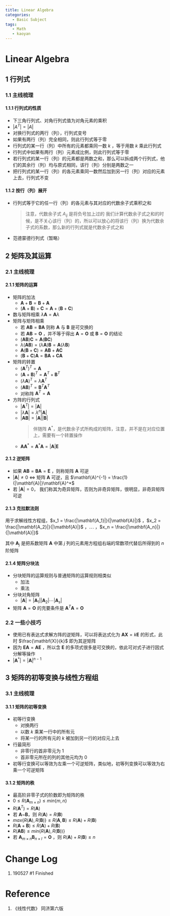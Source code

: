 ```yaml
---
title: Linear Algebra
categories:
   - Basic Subject
tags:
   - Math
   - kaoyan
---
```


# Linear Algebra <Badge text="alpha" type="warn"/> <Badge text="0.0.0"/>

## 1 行列式

### 1.1 主线梳理

#### 1.1.1 行列式的性质

-  下三角行列式、对角行列式值为对角元素的乘积
-  $|A^T| = |A|$
-  对换行列式的两行（列），行列式变号
-  如果有两行（列）完全相同，则此行列式等于零
-  行列式的某一行（列）中所有的元素都乘同一数 $k$ ，等于用数 $k$ 乘此行列式
-  行列式中如果有两行（列）元素成比例，则此行列式等于零
-  若行列式的某一行（列）的元素都是两数之和，那么可以拆成两个行列式，他们的其余行（列）均与原式相同，该行（列）分别是两数之一
-  把行列式的某一行（列）的各元素乘同一数然后加到另一行（列）对应的元素上去，行列式不变

#### 1.1.2 按行（列）展开

-  行列式等于它的任一行（列）的各元素与其对应的代数余子式乘积之和
   > 注意，代数余子式 $A_{ij}$ 是将负号加上过的
   > 我们计算代数余子式之和的时候，是不关心该行（列）的，所以可以放心的将该行（列）换为代数余子式的系数，那么新的行列式就是代数余子式之和
-  范德蒙德行列式（暂略）

## 2 矩阵及其运算

### 2.1 主线梳理

#### 2.1.1 矩阵的运算

-  矩阵的加法
   -  $\mathbf{A} + \mathbf{B} = \mathbf{B} + \mathbf{A}$
   -  $(\mathbf{A} + \mathbf{B}) + \mathbf{C} = \mathbf{A} + (\mathbf{B} + \mathbf{C})$
-  数与矩阵相乘 $\lambda \mathbf{A} = \mathbf{A} \lambda$
-  矩阵与矩阵相乘
   -  若 $\mathbf{A}\mathbf{B} = \mathbf{B}\mathbf{A}$ 则称 $\mathbf{A}$ 与 $\mathbf{B}$ 是可交换的
   -  若 $\mathbf{A}\mathbf{B} = \mathbf{O}$ ，并不等于得出 $\mathbf{A} = \mathbf{O}$ 或 $\mathbf{B} = \mathbf{O}$ 的结论
   -  $(\mathbf{A}\mathbf{B})\mathbf{C} = \mathbf{A}(\mathbf{B}\mathbf{C})$
   -  $\lambda (\mathbf{A}\mathbf{B}) = (\lambda \mathbf{A})\mathbf{B} = \mathbf{A}(\lambda\mathbf{B})$
   -  $\mathbf{A}(\mathbf{B}+\mathbf{C}) = \mathbf{A}\mathbf{B} + \mathbf{A}\mathbf{C}$
   -  $(\mathbf{B} + \mathbf{C})\mathbf{A} = \mathbf{B}\mathbf{A} + \mathbf{C}\mathbf{A}$
-  矩阵的转置
   -  $(\mathbf{A}^T)^T = \mathbf{A}$
   -  $(\mathbf{A} + \mathbf{B})^T = \mathbf{A}^T + \mathbf{B}^T$
   -  $(\lambda \mathbf{A})^T = \lambda \mathbf{A}^T$
   -  $(\mathbf{A}\mathbf{B})^T = \mathbf{B}^T\mathbf{A}^T$
   -  对称阵 $\mathbf{A}^T = \mathbf{A}$
-  方阵的行列式
   -  $|\mathbf{A}^T| = |\mathbf{A}|$
   -  $|\lambda \mathbf{A}| = \lambda^n |\mathbf{A}|$
   -  $|\mathbf{A}\mathbf{B}| = |\mathbf{A}||\mathbf{B}|$
      > 伴随阵 $\mathbf{A}^*$，是代数余子式所构成的矩阵，注意，并不是在对应位置上，需要有一个转置操作
   -  $\mathbf{A}\mathbf{A}^* = \mathbf{A}^*\mathbf{A} = |\mathbf{A}|\mathbf{E}$

#### 2.1.2 逆矩阵

-  如果 $\mathbf{A}\mathbf{B} = \mathbf{B}\mathbf{A} = \mathbf{E}$ ，则称矩阵 $\mathbf{A}$ 可逆
-  $|\mathbf{A}| \not= 0$ $\iff$ 矩阵 $\mathbf{A}$ 可逆，且 $\mathbf{A}^{-1} = \frac{1}{|\mathbf{A}|}\mathbf{A}^*$
-  若 $|\mathbf{A}| = 0$， 我们称其为奇异矩阵，否则为非奇异矩阵，很明显，非奇异矩阵可逆

#### 2.1.3 克拉默法则

用于求解线性方程组，$x_1 = \frac{|\mathbf{A_1}|}{|\mathbf{A}|}$ ，$x_2 = \frac{|\mathbf{A_2}|}{|\mathbf{A}|}$ ，$\cdots$ ，$x_n = \frac{|\mathbf{A_n}|}{|\mathbf{A}|}$

其中 $\mathbf{A}_j$ 是把系数矩阵 $\mathbf{A}$ 中第 $j$ 列的元素用方程组右端的常数项代替后所得到的 $n$ 阶矩阵

#### 2.1.4 矩阵分块法

-  分块矩阵的运算规则与普通矩阵的运算规则相类似
   -  加法
   -  乘法
-  分块对角矩阵
   -  $|\mathbf{A}| = |\mathbf{A}_1| |\mathbf{A}_2| \cdots |\mathbf{A}_s|$
-  矩阵 $\mathbf{A} = \mathbf{O}$ 的充要条件是 $\mathbf{A}^T \mathbf{A} = \mathbf{O}$

### 2.2 一些小技巧

-  使用已有表达式求解方阵的逆矩阵，可以将表达式化为 $\mathbf{A}\mathbf{X} = k\mathbf{E}$ 的形式，此时 $\frac{\mathbf{X}}{k}$ 即为其逆矩阵
-  因为 $\mathbf{E}\mathbf{A} = \mathbf{A}\mathbf{E}$ ，所以含 $\mathbf{E}$ 的多项式很多是可交换的，依此可对式子进行因式分解等操作
-  $|\mathbf{A}^*| = |\mathbf{A}|^{n-1}$

## 3 矩阵的初等变换与线性方程组

### 3.1 主线梳理

#### 3.1.1 矩阵的初等变换

-  初等行变换
   -  对换两行
   -  以数 $k$ 乘某一行中的所有元
   -  将某一行的所有元的 $k$ 被加到另一行的对应元上去
-  行最简形
   -  非零行的首非零元为 1
   -  首非零元所在的列的其他元均为 0
-  初等行变换可以等效为左乘一个可逆矩阵，类似地，初等列变换可以等效为右乘一个可逆矩阵

#### 3.1.2 矩阵的秩

-  最高阶非零子式的阶数即为矩阵的秩
-  $0 \leq R(\mathbf{A}_{m \times n}) \leq min \{m, n\}$
-  $R(\mathbf{A}^T) = R(\mathbf{A})$
-  若 $\mathbf{A}\text{\textasciitilde}\mathbf{B}$，则 $R(\mathbf{A}) = R(\mathbf{B})$
-  $max \{ R(\mathbf{A}), R(\mathbf{B}) \} \leq R(\mathbf{A}, \mathbf{B}) \leq R(\mathbf{A}) + R(\mathbf{B})$
-  $R(\mathbf{A} + \mathbf{B}) \leq R(\mathbf{A}) + R(\mathbf{B})$
-  $R(\mathbf{A} \mathbf{B}) \leq min \{R(\mathbf{A}), R(\mathbf{B}))\}$
-  若 $\mathbf{A}_{m \times n} \mathbf{B}_{n \times l} = \mathbf{O}$ ，则 $R(\mathbf{A}) + R(\mathbf{B}) \leq n$

# Change Log

1. 190527 #1 Finished

# Reference

1. 《线性代数》 同济第六版
